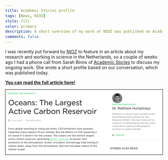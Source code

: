 ```yaml
---
title: Academic Stories profile
tags: [News, NIOZ]
style: fill
color: primary
description: A short overview of my work at NIOZ was published on Academic Stories today.
comments: false
---
```


I was recently put forward by [NIOZ](https://www.nioz.nl/en) to feature in an article about my research and working in science in the Netherlands, so a couple of weeks ago I had a phone call from Sarah Binns of [Academic Stories](https://academicstories.com/) to discuss my ongoing work. She wrote a short profile based on our conversation, which was published today.

[**You can read the full article here!**](https://academicstories.com/story/science-for-humanity/oceans-the-largest-active-carbon-reservoir)

<a href='https://academicstories.com/story/science-for-humanity/oceans-the-largest-active-carbon-reservoir'><img src='https://raw.githubusercontent.com/mvdh7/mvdh7.github.io/master/images/blog/academicstories.png' style='border:1px solid black' /></a>
